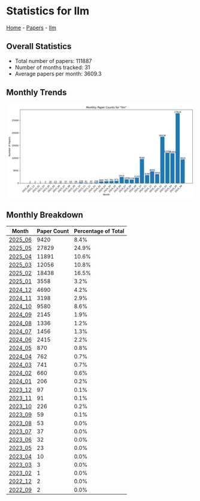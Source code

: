 # Statistics for llm

[Home](https://arxcompass.github.io) - [Papers](https://arxcompass.github.io/papers) - [llm](https://arxcompass.github.io/papers/llm)

## Overall Statistics

- Total number of papers: 111887
- Number of months tracked: 31
- Average papers per month: 3609.3

## Monthly Trends

![Monthly Paper Counts](monthly_stats.png)

## Monthly Breakdown

| Month | Paper Count | Percentage of Total |
| --- | --- | --- |
| [2025_06](./2025_06/papers_1.md) | 9420 | 8.4% |
| [2025_05](./2025_05/papers_1.md) | 27829 | 24.9% |
| [2025_04](./2025_04/papers_1.md) | 11891 | 10.6% |
| [2025_03](./2025_03/papers_1.md) | 12056 | 10.8% |
| [2025_02](./2025_02/papers_1.md) | 18438 | 16.5% |
| [2025_01](./2025_01/papers_1.md) | 3558 | 3.2% |
| [2024_12](./2024_12/papers_1.md) | 4690 | 4.2% |
| [2024_11](./2024_11/papers_1.md) | 3198 | 2.9% |
| [2024_10](./2024_10/papers_1.md) | 9580 | 8.6% |
| [2024_09](./2024_09/papers_1.md) | 2145 | 1.9% |
| [2024_08](./2024_08/papers_1.md) | 1336 | 1.2% |
| [2024_07](./2024_07/papers_1.md) | 1456 | 1.3% |
| [2024_06](./2024_06/papers_1.md) | 2415 | 2.2% |
| [2024_05](./2024_05/papers_1.md) | 870 | 0.8% |
| [2024_04](./2024_04/papers_1.md) | 762 | 0.7% |
| [2024_03](./2024_03/papers_1.md) | 741 | 0.7% |
| [2024_02](./2024_02/papers_1.md) | 660 | 0.6% |
| [2024_01](./2024_01/papers_1.md) | 206 | 0.2% |
| [2023_12](./2023_12/papers_1.md) | 97 | 0.1% |
| [2023_11](./2023_11/papers_1.md) | 91 | 0.1% |
| [2023_10](./2023_10/papers_1.md) | 226 | 0.2% |
| [2023_09](./2023_09/papers_1.md) | 59 | 0.1% |
| [2023_08](./2023_08/papers_1.md) | 53 | 0.0% |
| [2023_07](./2023_07/papers_1.md) | 37 | 0.0% |
| [2023_06](./2023_06/papers_1.md) | 32 | 0.0% |
| [2023_05](./2023_05/papers_1.md) | 23 | 0.0% |
| [2023_04](./2023_04/papers_1.md) | 10 | 0.0% |
| [2023_03](./2023_03/papers_1.md) | 3 | 0.0% |
| [2023_02](./2023_02/papers_1.md) | 1 | 0.0% |
| [2022_12](./2022_12/papers_1.md) | 2 | 0.0% |
| [2022_09](./2022_09/papers_1.md) | 2 | 0.0% |
